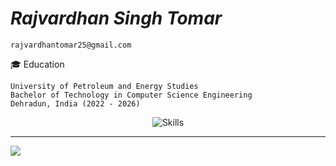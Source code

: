 # _Rajvardhan Singh Tomar_
```
rajvardhantomar25@gmail.com
```
🎓 Education
```
University of Petroleum and Energy Studies
Bachelor of Technology in Computer Science Engineering
Dehradun, India (2022 - 2026)
```
<p align="center">
  <img src="https://skillicons.dev/icons?i=js,html,css,c,cpp,python,java,react,tailwind,nodejs,mongo,mysql" alt="Skills">
</p>

---
[![](https://visitcount.itsvg.in/api?id=rrajvardhan&label=Profile%20Views&color=12&icon=5&pretty=true)](https://visitcount.itsvg.in)

